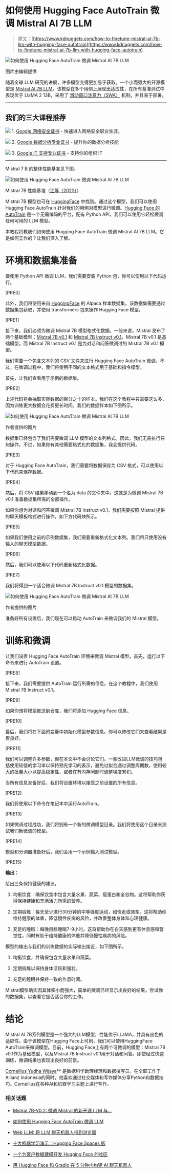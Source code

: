 # 如何使用 Hugging Face AutoTrain 微调 Mistral AI 7B LLM

> 原文：[https://www.kdnuggets.com/how-to-finetune-mistral-ai-7b-llm-with-hugging-face-autotrain](https://www.kdnuggets.com/how-to-finetune-mistral-ai-7b-llm-with-hugging-face-autotrain)

![如何使用 Hugging Face AutoTrain 微调 Mistral AI 7B LLM](../Images/b6981736e060f20b69ebe17ff9798b3c.png)

图片由编辑提供

随着全球 LLM 研究的进展，许多模型变得更加易于获取。一个小而强大的开源模型是 [Mistral AI 7B LLM](https://mistral.ai/)。该模型在多个用例上展现出适应性，在所有基准测试中表现优于 LlaMA 2 13B，采用了 [滑动窗口注意力（SWA）](https://arxiv.org/pdf/1904.10509.pdf) 机制，并且易于部署。

* * *

## 我们的三大课程推荐

![](../Images/0244c01ba9267c002ef39d4907e0b8fb.png) 1\. [Google 网络安全证书](https://www.kdnuggets.com/google-cybersecurity) - 快速进入网络安全职业生涯。

![](../Images/e225c49c3c91745821c8c0368bf04711.png) 2\. [Google 数据分析专业证书](https://www.kdnuggets.com/google-data-analytics) - 提升你的数据分析技能

![](../Images/0244c01ba9267c002ef39d4907e0b8fb.png) 3\. [Google IT 支持专业证书](https://www.kdnuggets.com/google-itsupport) - 支持你的组织 IT

* * *

Mistral 7 B 的整体性能基准见下图。

![如何使用 Hugging Face AutoTrain 微调 Mistral AI 7B LLM](../Images/f03b284e0c26fd081dbae259afb81539.png)

Mistral 7B 性能基准（[江等（2023）](https://arxiv.org/pdf/2310.06825.pdf)）

Mistral 7B 模型也可在 [HuggingFace](https://huggingface.co/mistralai/Mistral-7B-Instruct-v0.1) 中找到。通过这个模型，我们可以使用 Hugging Face AutoTrain 针对我们的用例对模型进行微调。[Hugging Face 的 AutoTrain](https://huggingface.co/docs/autotrain/v0.6.10/index) 是一个无需编码的平台，配有 Python API，我们可以使用它轻松微调任何可用的 LLM 模型。

本教程将教我们如何使用 Hugging Face AutoTrain 微调 Mistral AI 7B LLM。它是如何工作的？让我们深入了解。

# 环境和数据集准备

要使用 Python API 微调 LLM，我们需要安装 Python 包，你可以使用以下代码运行。

[PRE0]

此外，我们将使用来自 [HuggingFace](https://huggingface.co/datasets/tatsu-lab/alpaca) 的 Alpaca 样本数据集，该数据集需要通过数据集包获取，并使用 transformers 包来操作 Hugging Face 模型。

[PRE1]

接下来，我们必须为微调 Mistral 7B 模型格式化数据。一般来说，Mistral 发布了两个基础模型：[Mistral 7B v0.1](https://docs.mistral.ai/llm/mistral-v0.1) 和 [Mistral 7B Instruct v0.1](https://docs.mistral.ai/llm/mistral-instruct-v0.1)。Mistral 7B v0.1 是基础模型，而 Mistral 7B Instruct v0.1 是为对话和问答微调过的 Mistral 7B v0.1 模型。

我们需要一个包含文本列的 CSV 文件来进行 Hugging Face AutoTrain 微调。不过，在微调过程中，我们将使用不同的文本格式用于基础和指令模型。

首先，让我们查看用于示例的数据集。

[PRE2]

上述代码将会抽取实际数据的百分之十的样本。我们在这个教程中只需要这么多，因为训练更大数据会花费更长时间。我们的数据样本如下图所示。

![如何使用 Hugging Face AutoTrain 微调 Mistral AI 7B LLM](../Images/4cd0e21304bf8a7f1fbae7882f1ae4e6.png)

作者提供的图片

数据集已经包含了我们需要微调 LLM 模型的文本列格式。因此，我们无需执行任何操作。不过，如果你有其他需要格式化的数据集，我会提供代码。

[PRE3]

对于 Hugging Face AutoTrain，我们需要将数据保存为 CSV 格式，可以使用以下代码来保存数据。

[PRE4]

然后，将 CSV 结果移动到一个名为 data 的文件夹中。这就是为微调 Mistral 7B v0.1 准备数据集所需的全部操作。

如果你想为对话和问答微调 Mistral 7B Instruct v0.1，我们需要按照 Mistral 提供的聊天模板格式进行操作，如下方代码块所示。

[PRE5]

如果我们使用之前的示例数据集，我们需要重新格式化文本列。我们将只使用没有输入的聊天模型数据。

[PRE6]

然后，我们可以使用以下代码重新格式化数据。

[PRE7]

我们将得到一个适合微调 Mistral 7B Instruct v0.1 模型的数据集。

![如何使用 Hugging Face AutoTrain 微调 Mistral AI 7B LLM](../Images/7b1930b4a2f258cd2001cb658385c2e7.png)

作者提供的图片

准备好所有设置后，我们现在可以启动 AutoTrain 来微调我们的 Mistral 模型。

# 训练和微调

让我们设置 Hugging Face AutoTrain 环境来微调 Mistral 模型。首先，运行以下命令来进行 AutoTrain 设置。

[PRE8]

接下来，我们需要提供 AutoTrain 运行所需的信息。在这个教程中，我们使用 Mistral 7B Instruct v0.1。

[PRE9]

如果你想将模型推送到仓库，我们将添加 Hugging Face 信息。

[PRE10]

最后，我们将在下面的变量中初始化模型参数信息。你可以修改它们来查看结果是否良好。

[PRE11]

我们可以调整许多参数，但在本文中不会讨论它们。一些改进LLM微调的技巧包括使用较低的学习率以保持预先学习的表示，避免过拟合通过调整周期数，使用较大的批量大小以提高稳定性，或者在有内存问题时调整梯度累积。

当所有信息准备好后，我们将设置环境以接受之前设置的所有信息。

[PRE12]

我们将使用以下命令在笔记本中运行AutoTrain。

[PRE13]

如果微调过程成功，我们将拥有一个新的微调模型目录。我们将使用这个目录来测试我们新微调的模型。

[PRE14]

模型和分词器准备好后，我们会用一个示例输入测试模型。

[PRE15]

**输出：**

给出三条保持健康的建议。

1.  均衡饮食：确保饮食中包含大量水果、蔬菜、瘦蛋白和全谷物。这将帮助你获得保持健康和充满活力所需的营养。

1.  定期锻炼：每天至少进行30分钟的中等强度运动，如快走或骑车。这将帮助你维持健康的体重，降低慢性疾病的风险，并改善整体身体和心理健康。

1.  充足的睡眠：每晚目标睡眠7-9小时。这将帮助你在白天感到更有休息感和警觉性，同时有助于维持健康的体重并降低慢性疾病的风险。

模型的输出与我们的训练数据的实际输出接近，如下图所示。

1.  均衡饮食，并确保包含大量水果和蔬菜。

1.  定期锻炼以保持身体活跃和强壮。

1.  充足的睡眠并保持一致的作息时间。

Mistral模型确实因其体积小而强大，简单的微调已经显示出良好的结果。尝试你的数据集，以查看它是否适合你的工作。

# 结论

Mistral AI 7B系列模型是一个强大的LLM模型，性能优于LLaMA，并具有出色的适应性。由于该模型在Hugging Face上可用，我们可以使用HuggingFace AutoTrain来微调模型。目前，Hugging Face上有两个可微调的模型：Mistral 7B v0.1作为基础模型，以及Mistral 7B Instruct v0.1用于对话和问答。即使经过快速训练，微调结果也表现出良好的前景。

**[](https://www.linkedin.com/in/cornellius-yudha-wijaya/)**[Cornellius Yudha Wijaya](https://www.linkedin.com/in/cornellius-yudha-wijaya/)** 是数据科学助理经理和数据撰写员。在全职工作于Allianz Indonesia的同时，他喜欢通过社交媒体和写作媒体分享Python和数据技巧。Cornellius在各种AI和机器学习主题上进行写作。

### 相关话题

+   [Mistral 7B-V0.2: 微调 Mistral 的新开源 LLM 与…](https://www.kdnuggets.com/mistral-7b-v02-fine-tuning-mistral-new-open-source-llm-with-hugging-face)

+   [如何使用 Hugging Face AutoTrain 微调 LLM](https://www.kdnuggets.com/how-to-use-hugging-face-autotrain-to-finetune-llms)

+   [Web LLM: 将 LLM 聊天机器人带到浏览器](https://www.kdnuggets.com/2023/05/webllm-bring-llm-chatbots-browser.html)

+   [十大机器学习演示：Hugging Face Spaces 版](https://www.kdnuggets.com/2022/05/top-10-machine-learning-demos-hugging-face-spaces-edition.html)

+   [一个为客户数据建模开发 Hugging Face 的社区](https://www.kdnuggets.com/2022/08/objectiv-community-developing-hugging-face-customer-data-modeling.html)

+   [用 Hugging Face 和 Gradio 在 5 分钟内构建 AI 聊天机器人](https://www.kdnuggets.com/2023/06/build-ai-chatbot-5-minutes-hugging-face-gradio.html)
